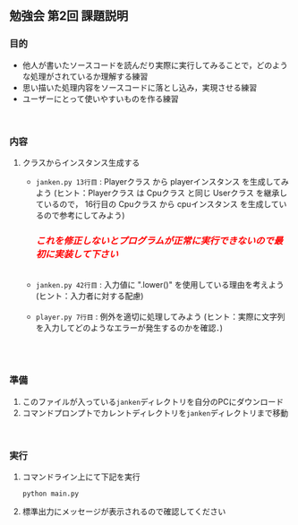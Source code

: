 ## 勉強会 第2回 課題説明

### 目的
* 他人が書いたソースコードを読んだり実際に実行してみることで，どのような処理がされているか理解する練習
* 思い描いた処理内容をソースコードに落とし込み，実現させる練習
* ユーザーにとって使いやすいものを作る練習

<br>

### 内容
1. クラスからインスタンス生成する
    * `janken.py 13行目` : Playerクラス から playerインスタンス を生成してみよう
    (ヒント：Playerクラス は Cpuクラス と同じ Userクラス を継承しているので，
    16行目の Cpuクラス から cpuインスタンス を生成しているので参考にしてみよう)
        ### <span style="color: red; ">***これを修正しないとプログラムが正常に実行できないので最初に実装して下さい***</span>
    <br>

    * `janken.py 42行目` : 入力値に ".lower()" を使用している理由を考えよう
    (ヒント：入力者に対する配慮)
    <br>

    * `player.py 7行目` : 例外を適切に処理してみよう
    (ヒント：実際に文字列を入力してどのようなエラーが発生するのかを確認．)
    <br>

<br>

### 準備
1. このファイルが入っている`janken`ディレクトリを自分のPCにダウンロード
2. コマンドプロンプトでカレントディレクトリを`janken`ディレクトリまで移動

<br>

### 実行
1. コマンドライン上にて下記を実行
    ```
    python main.py
    ```
1. 標準出力にメッセージが表示されるので確認してください
